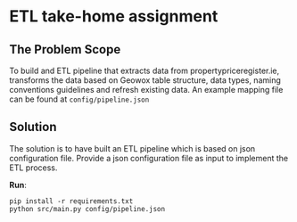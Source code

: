 # ETL take-home assignment

## The Problem Scope
To build and ETL pipeline that extracts data from propertypriceregister.ie, transforms the data based on Geowox table structure, data types, naming conventions guidelines and refresh existing data.
An example mapping file can be found at `config/pipeline.json` 

## Solution
The solution is to have built an ETL pipeline which is based on json configuration file.
Provide a json configuration file as input to implement the ETL process.


**Run**:
```
pip install -r requirements.txt
python src/main.py config/pipeline.json
```
